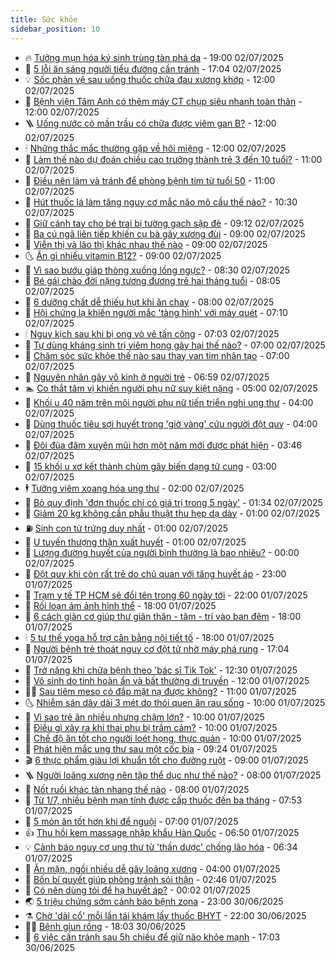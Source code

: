 ```yaml
---
title: Sức khỏe
sidebar_position: 10
---
```


<!-- vnexpress-suc-khoe:START -->
- 🔥 [Tưởng mụn hóa ký sinh trùng tàn phá da](https://vnexpress.net/tuong-mun-hoa-ky-sinh-trung-tan-pha-da-4909038.html) - 19:00 02/07/2025
- 🥰 [5 lỗi ăn sáng người tiểu đường cần tránh](https://vnexpress.net/suc-khoe-cam-nang-5-loi-an-sang-can-tranh-neu-ban-bi-tieu-duong-4907930.html) - 17:04 02/07/2025
- 💡 [Sốc phản vệ sau uống thuốc chữa đau xương khớp](https://vnexpress.net/soc-phan-ve-sau-uong-thuoc-chua-dau-xuong-khop-4909219.html) - 12:00 02/07/2025
- 🤗 [Bệnh viện Tâm Anh có thêm máy CT chụp siêu nhanh toàn thân](https://vnexpress.net/benh-vien-tam-anh-co-them-may-ct-chup-sieu-nhanh-toan-than-4909334.html) - 12:00 02/07/2025
- 🪜 [Uống nước cỏ mần trầu có chữa được viêm gan B?](https://vnexpress.net/uong-nuoc-co-man-trau-co-chua-duoc-viem-gan-b-4909276.html) - 12:00 02/07/2025
- 🕯 [Những thắc mắc thường gặp về hôi miệng](https://vnexpress.net/nhung-thac-mac-thuong-gap-ve-hoi-mieng-4909248.html) - 12:00 02/07/2025
- 🤭 [Làm thế nào dự đoán chiều cao trưởng thành trẻ 3 đến 10 tuổi?](https://vnexpress.net/lam-the-nao-du-doan-chieu-cao-truong-thanh-tre-3-den-10-tuoi-4909279.html) - 11:00 02/07/2025
- 👀 [Điều nên làm và tránh để phòng bệnh tim từ tuổi 50](https://vnexpress.net/dieu-nen-lam-va-tranh-de-phong-benh-tim-tu-tuoi-50-4909154.html) - 11:00 02/07/2025
- 🌋 [Hút thuốc lá làm tăng nguy cơ mắc não mô cầu thế nào?](https://vnexpress.net/hut-thuoc-la-lam-tang-nguy-co-mac-nao-mo-cau-the-nao-4909124.html) - 10:30 02/07/2025
- 🫶 [Giữ cánh tay cho bé trai bị tường gạch sập đè](https://vnexpress.net/giu-canh-tay-cho-be-trai-bi-tuong-gach-sap-de-4909224.html) - 09:12 02/07/2025
- 🦆 [Ba cú ngã liên tiếp khiến cụ bà gãy xương đùi](https://vnexpress.net/ba-cu-nga-lien-tiep-khien-cu-ba-gay-xuong-dui-4909235.html) - 09:00 02/07/2025
- 🚀 [Viễn thị và lão thị khác nhau thế nào](https://vnexpress.net/vien-thi-va-lao-thi-khac-nhau-the-nao-4909194.html) - 09:00 02/07/2025
- 🌜 [Ăn gì nhiều vitamin B12?](https://vnexpress.net/an-gi-nhieu-vitamin-b12-4909066.html) - 09:00 02/07/2025
- 🧰 [Vì sao bướu giáp thòng xuống lồng ngực?](https://vnexpress.net/vi-sao-buou-giap-thong-xuong-long-nguc-4909217.html) - 08:30 02/07/2025
- 💫 [Bé gái chào đời nặng tương đương trẻ hai tháng tuổi](https://vnexpress.net/be-gai-chao-doi-nang-tuong-duong-tre-hai-thang-tuoi-4909209.html) - 08:05 02/07/2025
- 🌝 [6 dưỡng chất dễ thiếu hụt khi ăn chay](https://vnexpress.net/6-duong-chat-de-thieu-hut-khi-an-chay-4909195.html) - 08:00 02/07/2025
- 🗽 [Hội chứng lạ khiến người mắc &#39;tàng hình&#39; với máy quét](https://vnexpress.net/hoi-chung-la-khien-nguoi-mac-tang-hinh-voi-may-quet-4909117.html) - 07:10 02/07/2025
- 🕯 [Nguy kịch sau khi bị ong vò vẽ tấn công](https://vnexpress.net/nguy-kich-sau-khi-bi-ong-vo-ve-tan-cong-4909155.html) - 07:03 02/07/2025
- 🦅 [Tự dùng kháng sinh trị viêm họng gây hại thế nào?](https://vnexpress.net/tu-dung-khang-sinh-tri-viem-hong-gay-hai-the-nao-4909167.html) - 07:00 02/07/2025
- 🦆 [Chăm sóc sức khỏe thế nào sau thay van tim nhân tạo](https://vnexpress.net/cham-soc-suc-khoe-the-nao-sau-thay-van-tim-nhan-tao-4909166.html) - 07:00 02/07/2025
- 🎊 [Nguyên nhân gây vô kinh ở người trẻ](https://vnexpress.net/suc-khoe-cam-nang-11-nguyen-nhan-gay-vo-kinh-o-nguoi-tre-4906936.html) - 06:59 02/07/2025
- 🏊 [Co thắt tâm vị khiến người phụ nữ suy kiệt nặng](https://vnexpress.net/co-that-tam-vi-khien-nguoi-phu-nu-suy-kiet-nang-4909119.html) - 05:00 02/07/2025
- 📝 [Khối u 40 năm trên môi người phụ nữ tiến triển nghi ung thư](https://vnexpress.net/khoi-u-40-nam-tren-moi-nguoi-phu-nu-tien-trien-nghi-ung-thu-4909070.html) - 04:00 02/07/2025
- 💯 [Dùng thuốc tiêu sợi huyết trong &#39;giờ vàng&#39; cứu người đột quỵ](https://vnexpress.net/dung-thuoc-tieu-soi-huyet-trong-gio-vang-cuu-nguoi-dot-quy-4909048.html) - 04:00 02/07/2025
- 🌊 [Đôi đũa đâm xuyên mũi hơn một năm mới được phát hiện](https://vnexpress.net/doi-dua-dam-xuyen-mui-hon-mot-nam-moi-duoc-phat-hien-4909020.html) - 03:46 02/07/2025
- 🚀 [15 khối u xơ kết thành chùm gây biến dạng tử cung](https://vnexpress.net/15-khoi-u-xo-ket-thanh-chum-gay-bien-dang-tu-cung-4909003.html) - 03:00 02/07/2025
- 🕴 [Tưởng viêm xoang hóa ung thư](https://vnexpress.net/tuong-viem-xoang-hoa-ung-thu-4908878.html) - 02:00 02/07/2025
- 🗽 [Bỏ quy định &#39;đơn thuốc chỉ có giá trị trong 5 ngày&#39;](https://vnexpress.net/bo-quy-dinh-don-thuoc-chi-co-gia-tri-trong-5-ngay-4908765.html) - 01:34 02/07/2025
- 🎡 [Giảm 20 kg không cần phẫu thuật thu hẹp dạ dày](https://vnexpress.net/giam-20-kg-khong-can-phau-thuat-thu-hep-da-day-4908952.html) - 01:00 02/07/2025
- ⛽️ [Sinh con từ trứng duy nhất](https://vnexpress.net/sinh-con-tu-trung-duy-nhat-4908865.html) - 01:00 02/07/2025
- 🦆 [U tuyến thượng thận xuất huyết](https://vnexpress.net/u-tuyen-thuong-than-xuat-huyet-4908861.html) - 01:00 02/07/2025
- 🤩 [Lượng đường huyết của người bình thường là bao nhiêu?](https://vnexpress.net/suc-khoe-cam-nang-luong-duong-huyet-cua-nguoi-binh-thuong-la-bao-nhieu-4908787.html) - 00:00 02/07/2025
- 🦒 [Đột quỵ khi còn rất trẻ do chủ quan với tăng huyết áp](https://vnexpress.net/dot-quy-khi-con-rat-tre-do-chu-quan-voi-tang-huyet-ap-4907936.html) - 23:00 01/07/2025
- 💫 [Trạm y tế TP HCM sẽ đổi tên trong 60 ngày tới](https://vnexpress.net/tram-y-te-tp-hcm-se-doi-ten-trong-60-ngay-toi-4908567.html) - 22:00 01/07/2025
- 🐘 [Rối loạn ám ảnh hình thể](https://vnexpress.net/suc-khoe/cam-nang/roi-loan-am-anh-hinh-the-348) - 18:00 01/07/2025
- 🚀 [6 cách giãn cơ giúp thư giãn thân - tâm - trí vào ban đêm](https://vnexpress.net/6-cach-gian-co-giup-thu-gian-than-tam-tri-vao-ban-dem-4908277.html) - 18:00 01/07/2025
- 🕯 [5 tư thế yoga hỗ trợ cân bằng nội tiết tố](https://vnexpress.net/5-tu-the-yoga-ho-tro-can-bang-noi-tiet-to-4908273.html) - 18:00 01/07/2025
- 🦏 [Người bệnh trẻ thoát nguy cơ đột tử nhờ máy phá rung](https://vnexpress.net/nguoi-benh-tre-thoat-nguy-co-dot-tu-nho-may-pha-rung-4908587.html) - 17:04 01/07/2025
- 🦄 [Trở nặng khi chữa bệnh theo &#39;bác sĩ Tik Tok&#39;](https://vnexpress.net/tro-nang-khi-chua-benh-theo-bac-si-tik-tok-4908893.html) - 12:30 01/07/2025
- 🦒 [Vô sinh do tinh hoàn ẩn và bất thường di truyền](https://vnexpress.net/vo-sinh-do-tinh-hoan-an-va-bat-thuong-di-truyen-4908327.html) - 12:00 01/07/2025
- 👨‍🏫 [Sau tiêm meso có đắp mặt nạ được không?](https://vnexpress.net/sau-tiem-meso-co-dap-mat-na-duoc-khong-4908857.html) - 11:00 01/07/2025
- 🌜 [Nhiễm sán dây dài 3 mét do thói quen ăn rau sống](https://vnexpress.net/nhiem-san-day-dai-3-met-do-thoi-quen-an-rau-song-4908733.html) - 10:00 01/07/2025
- 🚀 [Vì sao trẻ ăn nhiều nhưng chậm lớn?](https://vnexpress.net/vi-sao-tre-an-nhieu-nhung-cham-lon-4908793.html) - 10:00 01/07/2025
- 💃 [Điều gì xảy ra khi thai phụ bị trầm cảm?](https://vnexpress.net/dieu-gi-xay-ra-khi-thai-phu-bi-tram-cam-4908759.html) - 10:00 01/07/2025
- 💯 [Chế độ ăn tốt cho người loét họng, thực quản](https://vnexpress.net/che-do-an-tot-cho-nguoi-loet-hong-thuc-quan-4908597.html) - 10:00 01/07/2025
- 🤔 [Phát hiện mắc ung thư sau một cốc bia](https://vnexpress.net/phat-hien-mac-ung-thu-sau-mot-coc-bia-4908594.html) - 09:24 01/07/2025
- 🎬 [6 thực phẩm giàu lợi khuẩn tốt cho đường ruột](https://vnexpress.net/6-thuc-pham-giau-loi-khuan-tot-cho-duong-ruot-4908637.html) - 09:00 01/07/2025
- 🪜 [Người loãng xương nên tập thể dục như thế nào?](https://vnexpress.net/nguoi-loang-xuong-nen-tap-the-duc-nhu-the-nao-4908734.html) - 08:00 01/07/2025
- 🦣 [Nốt ruồi khác tàn nhang thế nào](https://vnexpress.net/not-ruoi-khac-tan-nhang-the-nao-4908566.html) - 08:00 01/07/2025
- 🧐 [Từ 1/7, nhiều bệnh mạn tính được cấp thuốc đến ba tháng](https://vnexpress.net/tu-1-7-nhieu-benh-man-tinh-duoc-cap-thuoc-tren-30-ngay-4908728.html) - 07:53 01/07/2025
- 🤡 [5 món ăn tốt hơn khi để nguội](https://vnexpress.net/5-mon-an-tot-hon-khi-de-nguoi-4908671.html) - 07:00 01/07/2025
- 👍 [Thu hồi kem massage nhập khẩu Hàn Quốc](https://vnexpress.net/thu-hoi-kem-massage-nhap-khau-han-quoc-tren-toan-quoc-4908595.html) - 06:50 01/07/2025
- 💡 [Cảnh báo nguy cơ ung thư từ &#39;thần dược&#39; chống lão hóa](https://vnexpress.net/canh-bao-nguy-co-ung-thu-tu-than-duoc-chong-lao-hoa-4908660.html) - 06:34 01/07/2025
- 💯 [Ăn mặn, ngồi nhiều dễ gây loãng xương](https://vnexpress.net/an-man-ngoi-nhieu-de-gay-loang-xuong-4908491.html) - 04:00 01/07/2025
- 🧠 [Bốn bí quyết giúp phòng tránh sỏi thận](https://vnexpress.net/bon-bi-quyet-giup-phong-tranh-soi-than-4908494.html) - 02:46 01/07/2025
- 🎡 [Có nên dùng tỏi để hạ huyết áp?](https://vnexpress.net/suc-khoe-cam-nang-co-nen-dung-toi-de-ha-huyet-ap-4907425.html) - 00:02 01/07/2025
- 🌏 [5 triệu chứng sớm cảnh báo bệnh zona](https://vnexpress.net/suc-khoe-cam-nang-5-trieu-chung-ban-dau-canh-bao-benh-zona-4908015.html) - 23:00 30/06/2025
- ⚗️ [Chờ &#39;dài cổ&#39; mỗi lần tái khám lấy thuốc BHYT](https://vnexpress.net/cho-dai-co-moi-lan-tai-kham-lay-thuoc-bhyt-4908152.html) - 22:00 30/06/2025
- 👨‍🏫 [Bệnh giun rồng](https://vnexpress.net/suc-khoe/cam-nang/benh-giun-rong-346) - 18:03 30/06/2025
- 🤖 [6 việc cần tránh sau 5h chiều để giữ não khỏe mạnh](https://vnexpress.net/6-viec-can-tranh-sau-5h-chieu-de-giu-nao-khoe-manh-4907689.html) - 17:03 30/06/2025<!-- vnexpress-suc-khoe:END -->
